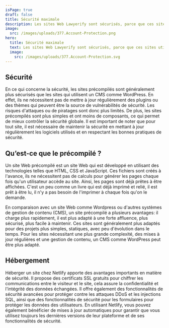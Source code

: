 ```yaml
---
isPage: true
draft: false
title: Sécurité maximale
description: Les sites Web Lawyerify sont sécurisés, parce que ces sites utilisent la technologie Jamstack, il n’y a donc pas de langage serveur, ni de base de données, donc aucun risque de piratage.
image:
  src: /images/uploads/377.Account-Protection.png
hero:
  title: Sécurité maximale
  text: Les sites Web Lawyerify sont sécurisés, parce que ces sites utilisent la technologie Jamstack, il n’y a donc pas de langage serveur, ni de base de données, donc aucun risque de piratage.
  image:
    src: /images/uploads/377.Account-Protection.svg
---
```


## Sécurité

En ce qui concerne la sécurité, les sites précompilés sont généralement plus sécurisés que les sites qui utilisent un CMS comme WordPress. En effet, ils ne nécessitent pas de mettre à jour régulièrement des plugins ou des thèmes qui peuvent être la source de vulnérabilités de sécurité. Les risques d'attaques ou de piratages sont donc plus limités. De plus, les sites précompilés sont plus simples et ont moins de composants, ce qui permet de mieux contrôler la sécurité globale. Il est important de noter que pour tout site, il est nécessaire de maintenir la sécurité en mettant à jour régulièrement les logiciels utilisés et en respectant les bonnes pratiques de sécurité.

## Qu’est-ce que le précompilé ?

Un site Web précompilé est un site Web qui est développé en utilisant des technologies telles que HTML, CSS et JavaScript. Ces fichiers sont créés à l'avance, ils ne nécessitent pas de calculs pour générer les pages chaque fois qu'un utilisateur accède au site. Ainsi, les pages sont déjà prêtes à être affichées. C'est un peu comme un livre qui est déjà imprimé et relié, il est prêt à être lu, il n'y a pas besoin de l'imprimer à chaque fois qu'on le demande.

En comparaison avec un site Web comme Wordpress ou d'autres systèmes de gestion de contenu (CMS), un site précompilé a plusieurs avantages: il charge plus rapidement, il est plus adapté à une forte affluence, plus sécurisé, plus facile à maintenir. Ces sites sont généralement plus adaptés pour des projets plus simples, statiques, avec peu d'évolution dans le temps. Pour les sites nécessitant une plus grande complexité, des mises à jour régulières et une gestion de contenu, un CMS comme WordPress peut être plus adapté.

## Hébergement

Héberger un site chez Netlify apporte des avantages importants en matière de sécurité. Il propose des certificats SSL gratuits pour chiffrer les communications entre le visiteur et le site, cela assure la confidentialité et l'intégrité des données échangées. Il offre également des fonctionnalités de sécurité avancées pour protéger contre les attaques DDoS et les injections SQL, ainsi que des fonctionnalités de sécurité pour les formulaires pour protéger les données des utilisateurs. En utilisant Netlify, vous pouvez également bénéficier de mises à jour automatiques pour garantir que vous utilisez toujours les dernières versions de leur plateforme et de ses fonctionnalités de sécurité.
